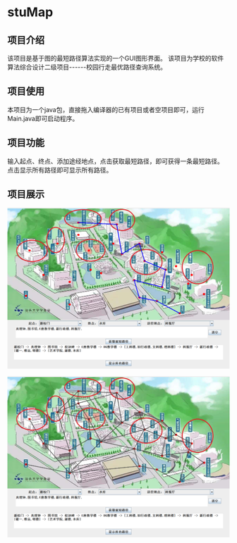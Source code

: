 # stuMap

## 项目介绍
该项目是基于图的最短路径算法实现的一个GUI图形界面。
该项目为学校的软件算法综合设计二级项目------校园行走最优路径查询系统。

## 项目使用
本项目为一个java包，直接拖入编译器的已有项目或者空项目即可，运行Main.java即可启动程序。

## 项目功能
输入起点、终点、添加途经地点，点击获取最短路径，即可获得一条最短路径。
点击显示所有路径即可显示所有路径。

## 项目展示
![image](https://github.com/whxue0/stuMap/blob/master/show-image/java_G9I3PURigR.png)

![image](https://github.com/whxue0/stuMap/blob/master/show-image/java_IrCU38lXQX.png)
